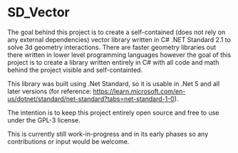 # SD_Vector
 
The goal behind this project is to create a self-contained (does not rely on any external dependencies) vector library written in C# .NET Standard 2.1 to solve 3d geometry interactions. There are faster geometry libraries out there written in lower level programming languages however the goal of this project is to create a library written entirely in C# with all code and math behind the project visible and self-containted. 

This library was built using .Net Standard, so it is usable in .Net 5 and all later versions (for reference: https://learn.microsoft.com/en-us/dotnet/standard/net-standard?tabs=net-standard-1-0).

The intention is to keep this project entirely open source and free to use under the GPL-3 license.

This is currently still work-in-progress and in its early phases so any contributions or input would be welcome.
